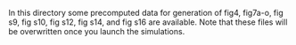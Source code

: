 In this directory some precomputed data for generation of fig4, fig7a-o, fig s9, fig s10, fig s12, fig s14, and fig s16 are available.
Note that these files will be overwritten once you launch the simulations.
